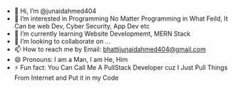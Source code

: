 - 👋 Hi, I’m @junaidahmed404
- 👀 I’m interested in Programming No Matter Programming in What Feild, It Can be web Dev, Cyber Security, App Dev etc
- 🌱 I’m currently learning Website Developmemt, MERN Stack 
- 💞️ I’m looking to collaborate on ...
- 📫 How to reach me by Email: bhattijunaidahmed404@gmail.com
- 😄 Pronouns: I am a Man, I am He, Him
- ⚡ Fun fact: You Can Call Me A PullStack Developer cuz I Just Pull Things From Internet and Put it in my Code

<!---
junaidahmed404/junaidahmed404 is a ✨ special ✨ repository because its `README.md` (this file) appears on your GitHub profile.
You can click the Preview link to take a look at your changes.
--->
